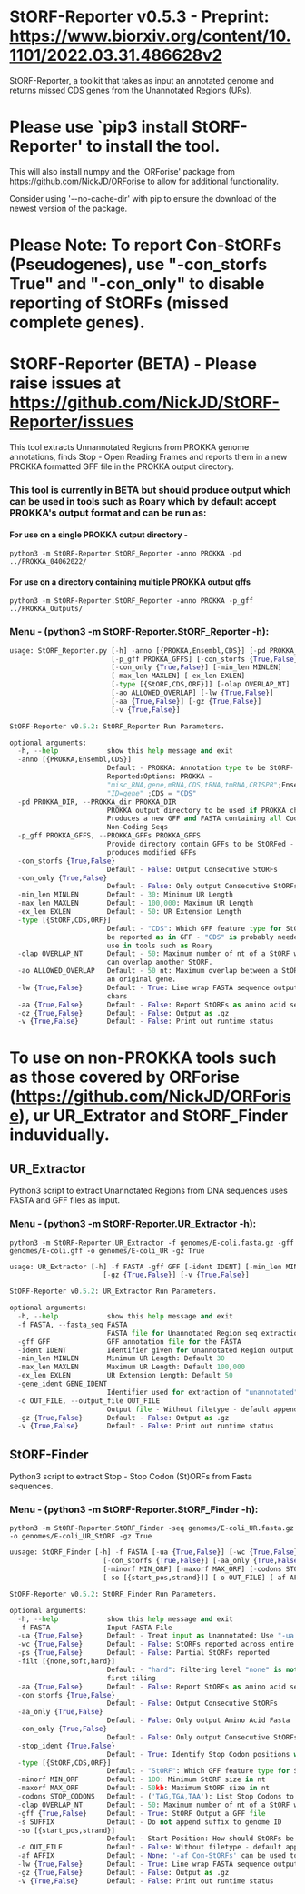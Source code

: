 # StORF-Reporter v0.5.3 - Preprint: https://www.biorxiv.org/content/10.1101/2022.03.31.486628v2

StORF-Reporter, a toolkit that takes as input an annotated genome and returns missed CDS 
genes from the Unannotated Regions (URs).
# Please use `pip3 install StORF-Reporter' to install the tool.
This will also install numpy and the 'ORForise' package from https://github.com/NickJD/ORForise to allow for additional functionality. 

Consider using '--no-cache-dir' with pip to ensure the download of the newest version of the package.

# Please Note: To report Con-StORFs (Pseudogenes), use "-con_storfs True" and "-con_only" to disable reporting of StORFs (missed complete genes). 

# StORF-Reporter (BETA) - Please raise issues at https://github.com/NickJD/StORF-Reporter/issues
This tool extracts Unnannotated Regions from PROKKA genome annotations, finds Stop - Open Reading Frames
and reports them in a new PROKKA formatted GFF file in the PROKKA output directory.

### This tool is currently in BETA but should produce output which can be used in tools such as Roary which by default accept PROKKA's output format and can be run as: 
#### For use on a single PROKKA output directory - 
```console
python3 -m StORF-Reporter.StORF_Reporter -anno PROKKA -pd ../PROKKA_04062022/
```
#### For use on a directory containing multiple PROKKA output gffs
```console
python3 -m StORF-Reporter.StORF_Reporter -anno PROKKA -p_gff ../PROKKA_Outputs/
```

### Menu - (python3 -m StORF-Reporter.StORF_Reporter -h):
```python
usage: StORF_Reporter.py [-h] -anno [{PROKKA,Ensembl,CDS}] [-pd PROKKA_DIR]
                         [-p_gff PROKKA_GFFS] [-con_storfs {True,False}]
                         [-con_only {True,False}] [-min_len MINLEN]
                         [-max_len MAXLEN] [-ex_len EXLEN]
                         [-type [{StORF,CDS,ORF}]] [-olap OVERLAP_NT]
                         [-ao ALLOWED_OVERLAP] [-lw {True,False}]
                         [-aa {True,False}] [-gz {True,False}]
                         [-v {True,False}]

StORF-Reporter v0.5.2: StORF_Reporter Run Parameters.

optional arguments:
  -h, --help            show this help message and exit
  -anno [{PROKKA,Ensembl,CDS}]
                        Default - PROKKA: Annotation type to be StORF-
                        Reported:Options: PROKKA =
                        "misc_RNA,gene,mRNA,CDS,tRNA,tmRNA,CRISPR";Ensembl =
                        "ID=gene" ;CDS = "CDS"
  -pd PROKKA_DIR, --PROKKA_dir PROKKA_DIR
                        PROKKA output directory to be used if PROKKA chosen -
                        Produces a new GFF and FASTA containing all Coding and
                        Non-Coding Seqs
  -p_gff PROKKA_GFFS, --PROKKA_GFFs PROKKA_GFFS
                        Provide directory contain GFFs to be StORFed - Only
                        produces modified GFFs
  -con_storfs {True,False}
                        Default - False: Output Consecutive StORFs
  -con_only {True,False}
                        Default - False: Only output Consecutive StORFs
  -min_len MINLEN       Default - 30: Minimum UR Length
  -max_len MAXLEN       Default - 100,000: Maximum UR Length
  -ex_len EXLEN         Default - 50: UR Extension Length
  -type [{StORF,CDS,ORF}]
                        Default - "CDS": Which GFF feature type for StORFs to
                        be reported as in GFF - "CDS" is probably needed for
                        use in tools such as Roary
  -olap OVERLAP_NT      Default - 50: Maximum number of nt of a StORF which
                        can overlap another StORF.
  -ao ALLOWED_OVERLAP   Default - 50 nt: Maximum overlap between a StORF and
                        an original gene.
  -lw {True,False}      Default - True: Line wrap FASTA sequence output at 60
                        chars
  -aa {True,False}      Default - False: Report StORFs as amino acid sequences
  -gz {True,False}      Default - False: Output as .gz
  -v {True,False}       Default - False: Print out runtime status

```
# To use on non-PROKKA tools such as those covered by ORForise (https://github.com/NickJD/ORForise), ur UR_Extrator and StORF_Finder induvidually.
## UR_Extractor
Python3 script to extract Unannotated Regions from DNA sequences uses FASTA and GFF files as input.

### Menu - (python3 -m StORF-Reporter.UR_Extractor -h):  
```console
python3 -m StORF-Reporter.UR_Extractor -f genomes/E-coli.fasta.gz -gff genomes/E-coli.gff -o genomes/E-coli_UR -gz True
```

```python
usage: UR_Extractor [-h] -f FASTA -gff GFF [-ident IDENT] [-min_len MINLEN] [-max_len MAXLEN] [-ex_len EXLEN] [-gene_ident GENE_IDENT] [-o OUT_FILE]
                       [-gz {True,False}] [-v {True,False}]

StORF-Reporter v0.5.2: UR_Extractor Run Parameters.

optional arguments:
  -h, --help            show this help message and exit
  -f FASTA, --fasta_seq FASTA
                        FASTA file for Unannotated Region seq extraction
  -gff GFF              GFF annotation file for the FASTA
  -ident IDENT          Identifier given for Unannotated Region output sequences: Default "Input"_UR
  -min_len MINLEN       Minimum UR Length: Default 30
  -max_len MAXLEN       Maximum UR Length: Default 100,000
  -ex_len EXLEN         UR Extension Length: Default 50
  -gene_ident GENE_IDENT
                        Identifier used for extraction of "unannotated" regions "CDS,rRNA,tRNA": Default for Ensembl_Bacteria = "ID=gene"
  -o OUT_FILE, --output_file OUT_FILE
                        Output file - Without filetype - default appends "_UR" to end of input gff filename (replaces '.gff')
  -gz {True,False}      Default - False: Output as .gz
  -v {True,False}       Default - False: Print out runtime status

```
## StORF-Finder
Python3 script to extract Stop - Stop Codon (St)ORFs from Fasta sequences.  

### Menu - (python3 -m StORF-Reporter.StORF_Finder -h):   
```console
python3 -m StORF-Reporter.StORF_Finder -seq genomes/E-coli_UR.fasta.gz -o genomes/E-coli_UR_StORF -gz True
```

```python
uusage: StORF_Finder [-h] -f FASTA [-ua {True,False}] [-wc {True,False}] [-ps {True,False}] [-filt [{none,soft,hard}]] [-aa {True,False}]
                       [-con_storfs {True,False}] [-aa_only {True,False}] [-con_only {True,False}] [-stop_ident {True,False}] [-type [{StORF,CDS,ORF}]]
                       [-minorf MIN_ORF] [-maxorf MAX_ORF] [-codons STOP_CODONS] [-olap OVERLAP_NT] [-gff {True,False}] [-s SUFFIX]
                       [-so [{start_pos,strand}]] [-o OUT_FILE] [-af AFFIX] [-lw {True,False}] [-gz {True,False}] [-v {True,False}]

StORF-Reporter v0.5.2: StORF_Finder Run Parameters.

optional arguments:
  -h, --help            show this help message and exit
  -f FASTA              Input FASTA File
  -ua {True,False}      Default - Treat input as Unannotated: Use "-ua False" for standard fasta
  -wc {True,False}      Default - False: StORFs reported across entire sequence
  -ps {True,False}      Default - False: Partial StORFs reported
  -filt [{none,soft,hard}]
                        Default - "hard": Filtering level "none" is not recommended, "soft" for single strand filtering and hard for both-strand longest-
                        first tiling
  -aa {True,False}      Default - False: Report StORFs as amino acid sequences
  -con_storfs {True,False}
                        Default - False: Output Consecutive StORFs
  -aa_only {True,False}
                        Default - False: Only output Amino Acid Fasta
  -con_only {True,False}
                        Default - False: Only output Consecutive StORFs
  -stop_ident {True,False}
                        Default - True: Identify Stop Codon positions with '*'
  -type [{StORF,CDS,ORF}]
                        Default - "StORF": Which GFF feature type for StORFs to be reported as in GFF
  -minorf MIN_ORF       Default - 100: Minimum StORF size in nt
  -maxorf MAX_ORF       Default - 50kb: Maximum StORF size in nt
  -codons STOP_CODONS   Default - ('TAG,TGA,TAA'): List Stop Codons to use
  -olap OVERLAP_NT      Default - 50: Maximum number of nt of a StORF which can overlap another StORF.
  -gff {True,False}     Default - True: StORF Output a GFF file
  -s SUFFIX             Default - Do not append suffix to genome ID
  -so [{start_pos,strand}]
                        Default - Start Position: How should StORFs be ordered when >1 reported in a single UR.
  -o OUT_FILE           Default - False: Without filetype - default appends '_StORF-R' to end of input gff filename (replaces '.gff')
  -af AFFIX             Default - None: '-af Con-StORFs' can be used to append an identifier to output filename to distinguish Con-StORF from StORF runs)
  -lw {True,False}      Default - True: Line wrap FASTA sequence output at 60 chars
  -gz {True,False}      Default - False: Output as .gz
  -v {True,False}       Default - False: Print out runtime status

```
